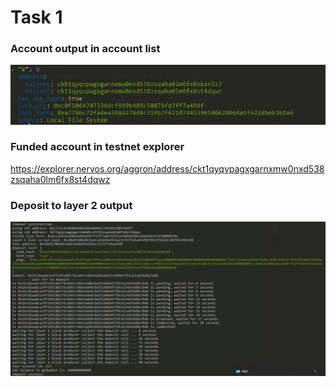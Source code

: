 # Task 1

### Account output in account list

<img src="account-list.JPG">

### Funded account in testnet explorer
https://explorer.nervos.org/aggron/address/ckt1qyqvpagxgarnxmw0nxd538zsqaha0lm6fx8st4dqwz

### Deposit to layer 2 output
<img src="deposit-to-layer2.JPG">

